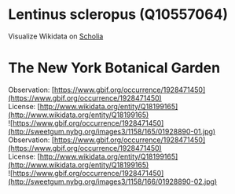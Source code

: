 
Lentinus scleropus (Q10557064)
==============================
  
Visualize Wikidata on [Scholia](https://scholia.toolforge.org/taxon/Q10557064)
# The New York Botanical Garden
  
Observation: [https://www.gbif.org/occurrence/1928471450](https://www.gbif.org/occurrence/1928471450)  
License: [http://www.wikidata.org/entity/Q18199165](http://www.wikidata.org/entity/Q18199165)  
![https://www.gbif.org/occurrence/1928471450](http://sweetgum.nybg.org/images3/1158/165/01928890-01.jpg)  
Observation: [https://www.gbif.org/occurrence/1928471450](https://www.gbif.org/occurrence/1928471450)  
License: [http://www.wikidata.org/entity/Q18199165](http://www.wikidata.org/entity/Q18199165)  
![https://www.gbif.org/occurrence/1928471450](http://sweetgum.nybg.org/images3/1158/166/01928890-02.jpg)